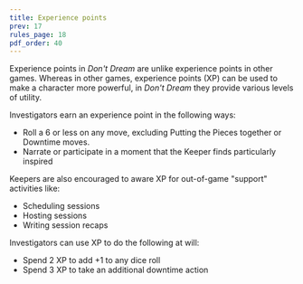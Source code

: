 ```yaml
---
title: Experience points
prev: 17
rules_page: 18
pdf_order: 40
---
```


Experience points in _Don't Dream_ are unlike experience points in other games. Whereas in other games, experience points (XP) can be used to make a character more powerful, in _Don't Dream_ they provide various levels of utility.

Investigators earn an experience point in the following ways:

- Roll a 6 or less on any move, excluding Putting the Pieces together or Downtime moves.
- Narrate or participate in a moment that the Keeper finds particularly inspired

Keepers are also encouraged to aware XP for out-of-game "support" activities like:

- Scheduling sessions
- Hosting sessions
- Writing session recaps

Investigators can use XP to do the following at will:

- Spend 2 XP to add +1 to any dice roll
- Spend 3 XP to take an additional downtime action
